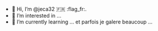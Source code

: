 - 👋 Hi, I’m @jeca32 :fr: :flag_fr:.
- 👀 I’m interested in ...
- 🌱 I’m currently learning ... et parfois je galere beaucoup ...


<!---
jeca32/jeca32 is a ✨ special ✨ repository because its `README.md` (this file) appears on your GitHub profile.
You can click the Preview link to take a look at your changes.
--->
